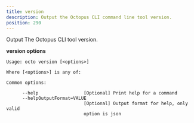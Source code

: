```yaml
---
title: version
description: Output the Octopus CLI command line tool version.
position: 290
---
```


Output The Octopus CLI tool version.

**version options**

```text
Usage: octo version [<options>]

Where [<options>] is any of:

Common options:

      --help                 [Optional] Print help for a command
      --helpOutputFormat=VALUE
                             [Optional] Output format for help, only valid
                             option is json
```
